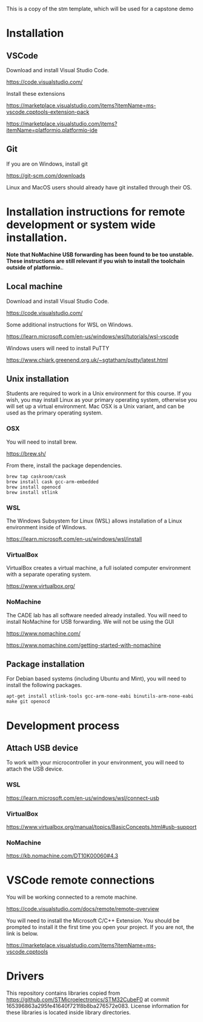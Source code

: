 This is a copy of the stm template, which will be used for a capstone demo

# Installation
## VSCode
Download and install Visual Studio Code.

https://code.visualstudio.com/

Install these extensions

https://marketplace.visualstudio.com/items?itemName=ms-vscode.cpptools-extension-pack

https://marketplace.visualstudio.com/items?itemName=platformio.platformio-ide

## Git

If you are on Windows, install git

https://git-scm.com/downloads

Linux and MacOS users should already have git installed through their OS.

# Installation instructions for remote development or system wide installation.
**Note that NoMachine USB forwarding has been found to be too unstable. These instructions are still relevant if you wish to install the toolchain outside of platformio.**.
## Local machine
Download and install Visual Studio Code.

https://code.visualstudio.com/

Some additional instructions for WSL on Windows.

https://learn.microsoft.com/en-us/windows/wsl/tutorials/wsl-vscode

Windows users will need to install PuTTY

https://www.chiark.greenend.org.uk/~sgtatham/putty/latest.html

## Unix installation
Students are required to work in a Unix environment for this course.
If you wish, you may install Linux as your primary operating system, otherwise you will set up a virtual environment.
Mac OSX is a Unix variant, and can be used as the primary operating system.

### OSX
You will need to install brew.

https://brew.sh/

From there, install the package dependencies.
```
brew tap caskroom/cask
brew install cask gcc-arm-embedded
brew install openocd
brew install stlink
```


### WSL
The Windows Subsystem for Linux (WSL) allows installation of a Linux environment inside of Windows.

https://learn.microsoft.com/en-us/windows/wsl/install

### VirtualBox
VirtualBox creates a virtual machine, a full isolated computer environment with a separate operating system.

https://www.virtualbox.org/

### NoMachine
The CADE lab has all software needed already installed.
You will need to install NoMachine for USB forwarding.
We will not be using the GUI

https://www.nomachine.com/

https://www.nomachine.com/getting-started-with-nomachine

## Package installation
For Debian based systems (including Ubuntu and Mint), you will need to install the following packages.
```
apt-get install stlink-tools gcc-arm-none-eabi binutils-arm-none-eabi make git openocd
```

# Development process
## Attach USB device
To work with your microcontroller in your environment, you will need to attach the USB device.

### WSL
https://learn.microsoft.com/en-us/windows/wsl/connect-usb

### VirtualBox
https://www.virtualbox.org/manual/topics/BasicConcepts.html#usb-support

### NoMachine

https://kb.nomachine.com/DT10K00060#4.3

# VSCode remote connections
You will be working connected to a remote machine.

https://code.visualstudio.com/docs/remote/remote-overview

You will need to install the Microsoft C/C++ Extension. You should be prompted to install it the first time you open your project. If you are not, the link is below.

https://marketplace.visualstudio.com/items?itemName=ms-vscode.cpptools

# Drivers
This repository contains libraries copied from https://github.com/STMicroelectronics/STM32CubeF0 at commit 165396863a295fe41640f721f8b8ba276572e083.
License information for these libraries is located inside library directories.
